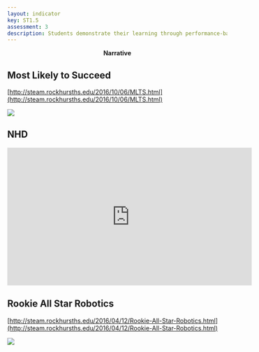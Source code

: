 ```yaml
---
layout: indicator
key: ST1.5
assessment: 3
description: Students demonstrate their learning through performance-based assessments and express their conclusions through elaborated explanations of their thinking.
---
```

<p align="center">
<b>Narrative</b>
</p>

## Most Likely to Succeed

[http://steam.rockhursths.edu/2016/10/06/MLTS.html](http://steam.rockhursths.edu/2016/10/06/MLTS.html)

<div class="flex-wrapper">
  <img src="{{ site.baseurl }}/img/indicators/st1.5a.jpg">
</div>

## NHD

<iframe width="560" height="315" src="https://www.youtube.com/embed/zUIayLnDV9g" frameborder="0" allowfullscreen></iframe>

## Rookie All Star Robotics

[http://steam.rockhursths.edu/2016/04/12/Rookie-All-Star-Robotics.html](http://steam.rockhursths.edu/2016/04/12/Rookie-All-Star-Robotics.html)

<div class="flex-wrapper">
  <img src="{{ site.baseurl }}/img/indicators/st1.5b.jpg">
</div>

